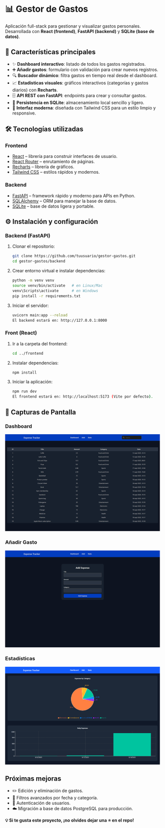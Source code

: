 # 📊 Gestor de Gastos

Aplicación full-stack para gestionar y visualizar gastos personales.  
Desarrollada con **React (frontend)**, **FastAPI (backend)** y **SQLite (base de datos)**.

## 🚀 Características principales

- ✨ **Dashboard interactivo**: listado de todos los gastos registrados.  
- ➕ **Añadir gastos**: formulario con validación para crear nuevos registros.  
- 🔍 **Buscador dinámico**: filtra gastos en tiempo real desde el dashboard.  
- 📈 **Estadísticas visuales**: gráficos interactivos (categorías y gastos diarios) con **Recharts**.  
- 🗄 **API REST con FastAPI**: endpoints para crear y consultar gastos.  
- 💾 **Persistencia en SQLite**: almacenamiento local sencillo y ligero.  
- 🎨 **Interfaz moderna**: diseñada con Tailwind CSS para un estilo limpio y responsive.  

## 🛠️ Tecnologías utilizadas

### Frontend
- [React](https://react.dev/) – librería para construir interfaces de usuario.  
- [React Router](https://reactrouter.com/) – enrutamiento de páginas.  
- [Recharts](https://recharts.org/en-US/) – librería de gráficos.  
- [Tailwind CSS](https://tailwindcss.com/) – estilos rápidos y modernos.  

### Backend
- [FastAPI](https://fastapi.tiangolo.com/) – framework rápido y moderno para APIs en Python.  
- [SQLAlchemy](https://www.sqlalchemy.org/) – ORM para manejar la base de datos.  
- [SQLite](https://www.sqlite.org/) – base de datos ligera y portable.  

## ⚙️ Instalación y configuración

### Backend (FastAPI)
1. Clonar el repositorio:
   ```bash
   git clone https://github.com/tuusuario/gestor-gastos.git
   cd gestor-gastos/backend
   ```
   
2. Crear entorno virtual e instalar dependencias:
   ```bash
   python -m venv venv
   source venv/bin/activate   # en Linux/Mac
   venv\Scripts\activate      # en Windows
   pip install -r requirements.txt
   ```

3. Iniciar el servidor:
   ```bash
   uvicorn main:app --reload
   El backend estará en: http://127.0.0.1:8000
   ```

### Front (React)
1. Ir a la carpeta del frontend:
   ```bash
   cd ../frontend
   ```
   
2. Instalar dependencias:
   ```bash
   npm install
   ```

3. Iniciar la aplicación:
   ```bash
   npm run dev
   El frontend estará en: http://localhost:5173 (Vite por defecto).
   ```
   
## 📸 Capturas de Pantalla

### Dashboard
![Dashboard Screenshot](./Screenshots/Dashboard.png)

### Añadir Gasto
![Add Expense Screenshot](./Screenshots/Add.png)

### Estadísticas
![Stats Screenshot](./Screenshots/Stats.png)


## Próximas mejoras
- ✏️ Edición y eliminación de gastos.
- 📅 Filtros avanzados por fecha y categoría.
- 👤 Autenticación de usuarios.
- ☁️ Migración a base de datos PostgreSQL para producción.

**💡 Si te gusta este proyecto, ¡no olvides dejar una ⭐ en el repo!**
